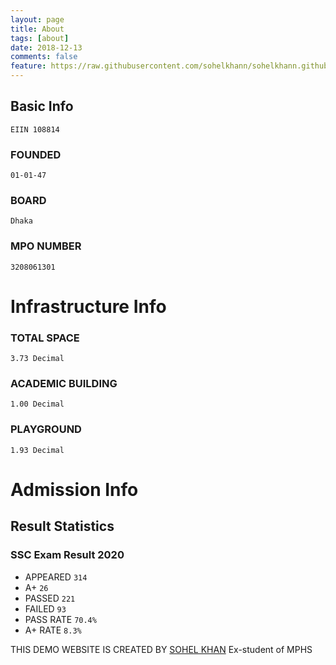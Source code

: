 ```yaml
---
layout: page
title: About
tags: [about]
date: 2018-12-13
comments: false
feature: https://raw.githubusercontent.com/sohelkhann/sohelkhann.github.io/master/assets/img/front.jpeg
---
```



## Basic Info

``` EIIN 108814 ```

### FOUNDED 
``` 01-01-47 ```

### BOARD 
``` Dhaka ```

### MPO NUMBER 
``` 3208061301 ```


# Infrastructure Info

### TOTAL SPACE 
``` 3.73 Decimal ```

### ACADEMIC BUILDING 
``` 1.00 Decimal ```

### PLAYGROUND 
``` 1.93 Decimal ```


# Admission Info

## Result Statistics

### SSC Exam Result 2020
- APPEARED	``` 314	```
- A+	         ``` 26 ```
- PASSED	        ``` 221 ```
- FAILED	         ``` 93 ```
- PASS RATE	``` 70.4% ```	
- A+ RATE	         ``` 8.3% ```





THIS DEMO WEBSITE IS CREATED BY [SOHEL KHAN](https://sohelkhan.rbind.io)
Ex-student of MPHS

	
